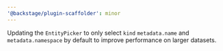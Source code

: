 ```yaml
---
'@backstage/plugin-scaffolder': minor
---
```


Updating the `EntityPicker` to only select `kind` `metadata.name` and `metadata.namespace` by default to improve performance on larger datasets.
